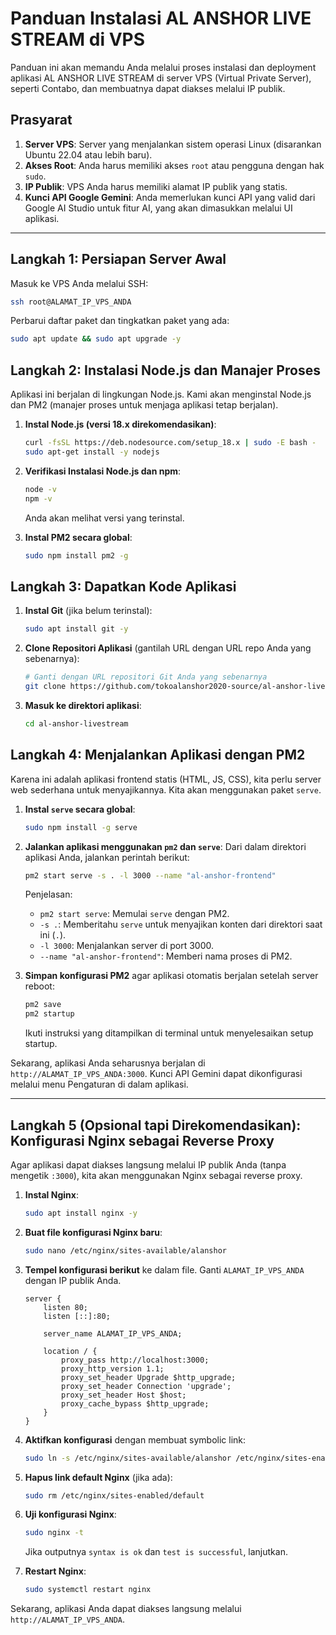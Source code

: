 # Panduan Instalasi AL ANSHOR LIVE STREAM di VPS

Panduan ini akan memandu Anda melalui proses instalasi dan deployment aplikasi AL ANSHOR LIVE STREAM di server VPS (Virtual Private Server), seperti Contabo, dan membuatnya dapat diakses melalui IP publik.

## Prasyarat

1.  **Server VPS**: Server yang menjalankan sistem operasi Linux (disarankan Ubuntu 22.04 atau lebih baru).
2.  **Akses Root**: Anda harus memiliki akses `root` atau pengguna dengan hak `sudo`.
3.  **IP Publik**: VPS Anda harus memiliki alamat IP publik yang statis.
4.  **Kunci API Google Gemini**: Anda memerlukan kunci API yang valid dari Google AI Studio untuk fitur AI, yang akan dimasukkan melalui UI aplikasi.

---

## Langkah 1: Persiapan Server Awal

Masuk ke VPS Anda melalui SSH:
```bash
ssh root@ALAMAT_IP_VPS_ANDA
```

Perbarui daftar paket dan tingkatkan paket yang ada:
```bash
sudo apt update && sudo apt upgrade -y
```

## Langkah 2: Instalasi Node.js dan Manajer Proses

Aplikasi ini berjalan di lingkungan Node.js. Kami akan menginstal Node.js dan PM2 (manajer proses untuk menjaga aplikasi tetap berjalan).

1.  **Instal Node.js (versi 18.x direkomendasikan)**:
    ```bash
    curl -fsSL https://deb.nodesource.com/setup_18.x | sudo -E bash -
    sudo apt-get install -y nodejs
    ```

2.  **Verifikasi Instalasi Node.js dan npm**:
    ```bash
    node -v
    npm -v
    ```
    Anda akan melihat versi yang terinstal.

3.  **Instal PM2 secara global**:
    ```bash
    sudo npm install pm2 -g
    ```

## Langkah 3: Dapatkan Kode Aplikasi

1.  **Instal Git** (jika belum terinstal):
    ```bash
    sudo apt install git -y
    ```

2.  **Clone Repositori Aplikasi** (gantilah URL dengan URL repo Anda yang sebenarnya):
    ```bash
    # Ganti dengan URL repositori Git Anda yang sebenarnya
    git clone https://github.com/tokoalanshor2020-source/al-anshor-livestream.git
    ```

3.  **Masuk ke direktori aplikasi**:
    ```bash
    cd al-anshor-livestream
    ```

## Langkah 4: Menjalankan Aplikasi dengan PM2

Karena ini adalah aplikasi frontend statis (HTML, JS, CSS), kita perlu server web sederhana untuk menyajikannya. Kita akan menggunakan paket `serve`.

1.  **Instal `serve` secara global**:
    ```bash
    sudo npm install -g serve
    ```

2.  **Jalankan aplikasi menggunakan `pm2` dan `serve`**:
    Dari dalam direktori aplikasi Anda, jalankan perintah berikut:
    ```bash
    pm2 start serve -s . -l 3000 --name "al-anshor-frontend"
    ```
    Penjelasan:
    - `pm2 start serve`: Memulai `serve` dengan PM2.
    - `-s .`: Memberitahu `serve` untuk menyajikan konten dari direktori saat ini (`.`).
    - `-l 3000`: Menjalankan server di port 3000.
    - `--name "al-anshor-frontend"`: Memberi nama proses di PM2.

3.  **Simpan konfigurasi PM2** agar aplikasi otomatis berjalan setelah server reboot:
    ```bash
    pm2 save
    pm2 startup
    ```
    Ikuti instruksi yang ditampilkan di terminal untuk menyelesaikan setup startup.

Sekarang, aplikasi Anda seharusnya berjalan di `http://ALAMAT_IP_VPS_ANDA:3000`. Kunci API Gemini dapat dikonfigurasi melalui menu Pengaturan di dalam aplikasi.

---

## Langkah 5 (Opsional tapi Direkomendasikan): Konfigurasi Nginx sebagai Reverse Proxy

Agar aplikasi dapat diakses langsung melalui IP publik Anda (tanpa mengetik `:3000`), kita akan menggunakan Nginx sebagai reverse proxy.

1.  **Instal Nginx**:
    ```bash
    sudo apt install nginx -y
    ```

2.  **Buat file konfigurasi Nginx baru**:
    ```bash
    sudo nano /etc/nginx/sites-available/alanshor
    ```

3.  **Tempel konfigurasi berikut** ke dalam file. Ganti `ALAMAT_IP_VPS_ANDA` dengan IP publik Anda.
    ```nginx
    server {
        listen 80;
        listen [::]:80;

        server_name ALAMAT_IP_VPS_ANDA;

        location / {
            proxy_pass http://localhost:3000;
            proxy_http_version 1.1;
            proxy_set_header Upgrade $http_upgrade;
            proxy_set_header Connection 'upgrade';
            proxy_set_header Host $host;
            proxy_cache_bypass $http_upgrade;
        }
    }
    ```

4.  **Aktifkan konfigurasi** dengan membuat symbolic link:
    ```bash
    sudo ln -s /etc/nginx/sites-available/alanshor /etc/nginx/sites-enabled/
    ```

5.  **Hapus link default Nginx** (jika ada):
    ```bash
    sudo rm /etc/nginx/sites-enabled/default
    ```

6.  **Uji konfigurasi Nginx**:
    ```bash
    sudo nginx -t
    ```
    Jika outputnya `syntax is ok` dan `test is successful`, lanjutkan.

7.  **Restart Nginx**:
    ```bash
    sudo systemctl restart nginx
    ```

Sekarang, aplikasi Anda dapat diakses langsung melalui `http://ALAMAT_IP_VPS_ANDA`.
